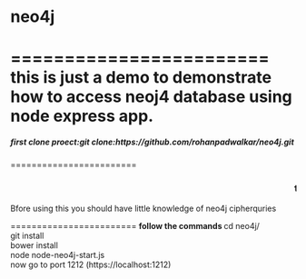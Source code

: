 # neo4j
========================
this is just a demo to demonstrate how to access neoj4 database using node express app.
========================
<h5>first clone proect:git clone:https://github.com/rohanpadwalkar/neo4j.git</h5>
========================
<marquee><h3>this project use the node-neo4j package and use cypher quries to access the database</marquee></h3>
Bfore using this you should have little knowledge of neo4j cipherquries

========================
<strong>follow the commands </strong>
cd neo4j/<br>
git install<br>
bower install<br>
node node-neo4j-start.js<br>
now go to port 1212 (https://localhost:1212)<br>


